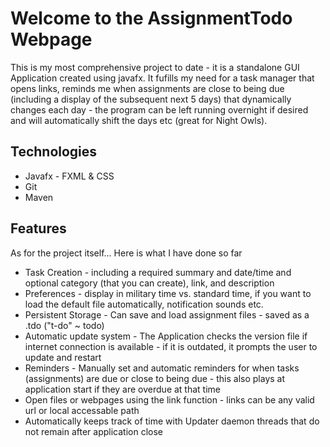 # Welcome to the AssignmentTodo Webpage

This is my most comprehensive project to date - it is a standalone GUI Application created using javafx. It fufills my need for a task manager that opens links, reminds me when assignments are close to being due (including a display of the subsequent next 5 days) that dynamically changes each day - the program can be left running overnight if desired and will automatically shift the days etc (great for Night Owls).

## Technologies
* Javafx - FXML & CSS
* Git
* Maven

## Features
As for the project itself... Here is what I have done so far
* Task Creation - including a required summary and date/time and optional category (that you can create), link, and description
* Preferences - display in military time vs. standard time, if you want to load the default file automatically, notification sounds etc.
* Persistent Storage - Can save and load assignment files - saved as a .tdo ("t-do" ~ todo)
* Automatic update system - The Application checks the version file if internet connection is available - if it is outdated, it prompts the user to update and restart
* Reminders - Manually set and automatic reminders for when tasks (assignments) are due or close to being due - this also plays at application start if they are overdue at that time
* Open files or webpages using the link function - links can be any valid url or local accessable path
* Automatically keeps track of time with Updater daemon threads that do not remain after application close
